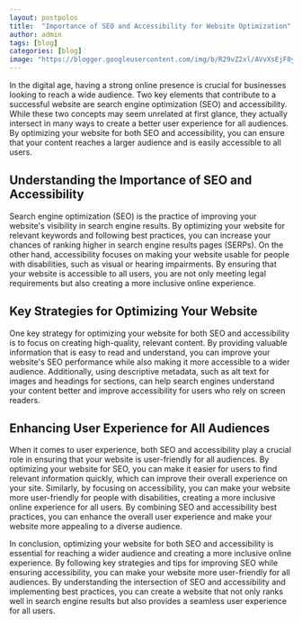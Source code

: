 ```yaml
---
layout: postpolos
title:  "Importance of SEO and Accessibility for Website Optimization"
author: admin
tags: [blog]
categories: [blog]
image: "https://blogger.googleusercontent.com/img/b/R29vZ2xl/AVvXsEjF8yRNPyHk3K177SvGBqEU2QKf8e2NaGq5x3-of4PTO5m_DzEARvY2igzNFYydfCZLgNid3jvSpdMwuhGv1e0Qu8jU5mmQfIGpf16KYCCzOqdD8qmD7as418j6uK8E02aJNg7uowxuvhXYL1LhlaZ4tPjvk9-kWpbt1G47BLX7Vw4QFJjDwN-cqQeRUzyb/s1600/20240419_090636.jpg"
---
```



<p>In the digital age, having a strong online presence is crucial for businesses looking to reach a wide audience. Two key elements that contribute to a successful website are search engine optimization (SEO) and accessibility. While these two concepts may seem unrelated at first glance, they actually intersect in many ways to create a better user experience for all audiences. By optimizing your website for both SEO and accessibility, you can ensure that your content reaches a larger audience and is easily accessible to all users.</p>
<h2>Understanding the Importance of SEO and Accessibility</h2>
<p>Search engine optimization (SEO) is the practice of improving your website's visibility in search engine results. By optimizing your website for relevant keywords and following best practices, you can increase your chances of ranking higher in search engine results pages (SERPs). On the other hand, accessibility focuses on making your website usable for people with disabilities, such as visual or hearing impairments. By ensuring that your website is accessible to all users, you are not only meeting legal requirements but also creating a more inclusive online experience.</p>
<h2>Key Strategies for Optimizing Your Website</h2>
<p>One key strategy for optimizing your website for both SEO and accessibility is to focus on creating high-quality, relevant content. By providing valuable information that is easy to read and understand, you can improve your website's SEO performance while also making it more accessible to a wider audience. Additionally, using descriptive metadata, such as alt text for images and headings for sections, can help search engines understand your content better and improve accessibility for users who rely on screen readers.</p>
<h2>Enhancing User Experience for All Audiences</h2>
<p>When it comes to user experience, both SEO and accessibility play a crucial role in ensuring that your website is user-friendly for all audiences. By optimizing your website for SEO, you can make it easier for users to find relevant information quickly, which can improve their overall experience on your site. Similarly, by focusing on accessibility, you can make your website more user-friendly for people with disabilities, creating a more inclusive online experience for all users. By combining SEO and accessibility best practices, you can enhance the overall user experience and make your website more appealing to a diverse audience.</p>
<p>In conclusion, optimizing your website for both SEO and accessibility is essential for reaching a wider audience and creating a more inclusive online experience. By following key strategies and tips for improving SEO while ensuring accessibility, you can make your website more user-friendly for all audiences. By understanding the intersection of SEO and accessibility and implementing best practices, you can create a website that not only ranks well in search engine results but also provides a seamless user experience for all users.</p>

